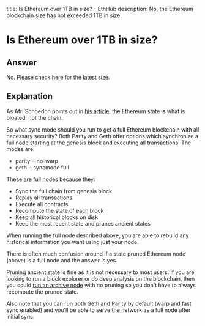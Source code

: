 title: Is Ethereum over 1TB in size? - EthHub
description: No, the Ethereum blockchain size has not exceeded 1TB in size.

# Is Ethereum over 1TB in size?

## Answer

No. Please check [here](https://www.nodestats.org/) for the latest size.

## Explanation

As Afri Schoedon points out in [his article](https://dev.to/5chdn/the-ethereum-blockchain-size-will-not-exceed-1tb-anytime-soon-58a), the Ethereum state is what is bloated, not the chain.

So what sync mode should you run to get a full Ethereum blockchain with all necessary security? Both Parity and Geth offer options which synchronize a full node starting at the genesis block and executing all transactions. The modes are:

* parity --no-warp
* geth --syncmode full

These are full nodes because they:

* Sync the full chain from genesis block
* Replay all transactions
* Execute all contracts
* Recompute the state of each block
* Keep all historical blocks on disk
* Keep the most recent state and prunes ancient states

When running the full node described above, you are able to rebuild any historical information you want using just your node.

There is often much confusion around if a state pruned Ethereum node \(above\) is a full node and the answer is yes.

Pruning ancient state is fine as it is not necessary to most users. If you are looking to run a block explorer or do deep analysis on the blockchain, then you could [run an archive node](https://docs.ethhub.io/using-ethereum/running-an-ethereum-node#archive-nodes) with no pruning so you don't have to always recompute the pruned state.

Also note that you can run both Geth and Parity by default \(warp and fast sync enabled\) and you'll be able to serve the network as a full node after initial sync.

